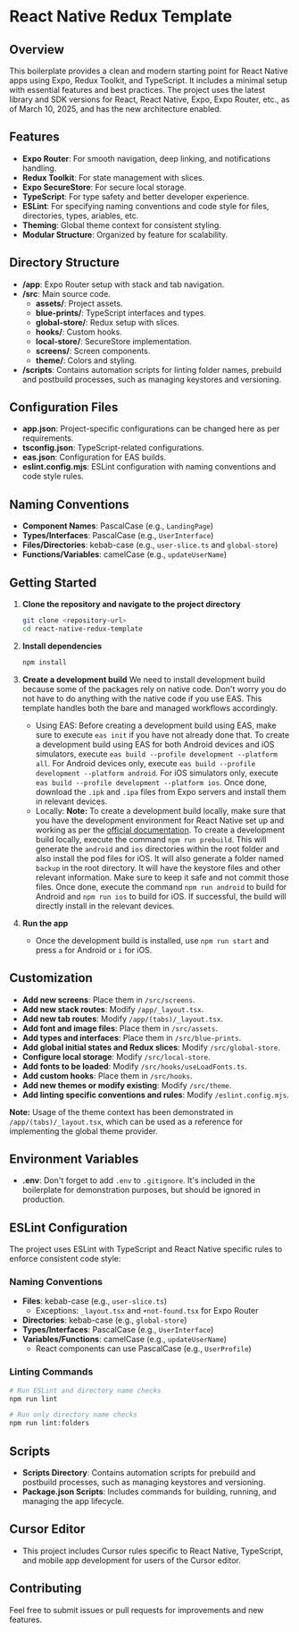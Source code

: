 # React Native Redux Template

## Overview
This boilerplate provides a clean and modern starting point for React Native apps using Expo, Redux Toolkit, and TypeScript. It includes a minimal setup with essential features and best practices. The project uses the latest library and SDK versions for React, React Native, Expo, Expo Router, etc., as of March 10, 2025, and has the new architecture enabled.

## Features
- **Expo Router**: For smooth navigation, deep linking, and notifications handling.
- **Redux Toolkit**: For state management with slices.
- **Expo SecureStore**: For secure local storage.
- **TypeScript**: For type safety and better developer experience.
- **ESLint**: For specifying naming conventions and code style for files, directories, types, ariables, etc.
- **Theming**: Global theme context for consistent styling.
- **Modular Structure**: Organized by feature for scalability.

## Directory Structure
- **/app**: Expo Router setup with stack and tab navigation.
- **/src**: Main source code.
  - **assets/**: Project assets.
  - **blue-prints/**: TypeScript interfaces and types.
  - **global-store/**: Redux setup with slices.
  - **hooks/**: Custom hooks.
  - **local-store/**: SecureStore implementation.
  - **screens/**: Screen components.
  - **theme/**: Colors and styling.
- **/scripts**: Contains automation scripts for linting folder names, prebuild and postbuild processes, such as managing keystores and versioning.

## Configuration Files
- **app.json**: Project-specific configurations can be changed here as per requirements.
- **tsconfig.json**: TypeScript-related configurations.
- **eas.json**: Configuration for EAS builds.
- **eslint.config.mjs**: ESLint configuration with naming conventions and code style rules.

## Naming Conventions
- **Component Names**: PascalCase (e.g., `LandingPage`)
- **Types/Interfaces**: PascalCase (e.g., `UserInterface`)
- **Files/Directories**: kebab-case (e.g., `user-slice.ts` and `global-store`)
- **Functions/Variables**: camelCase (e.g., `updateUserName`)

## Getting Started
1. **Clone the repository and navigate to the project directory**
   ```bash
   git clone <repository-url>
   cd react-native-redux-template
   ```
2. **Install dependencies**
   ```bash
   npm install
   ```
3. **Create a development build**
   We need to install development build because some of the packages rely on native code. Don't worry you do not have to do anything with the native code if you use EAS. This template handles both the bare and managed workflows accordingly.
   - Using EAS: Before creating a development build using EAS, make sure to execute `eas init` if you have not already done that. To create a development build using EAS for both Android devices and iOS simulators, execute `eas build --profile development --platform all`. For Android devices only, execute `eas build --profile development --platform android`. For iOS simulators only, execute `eas build --profile development --platform ios`. Once done, download the `.ipk` and `.ipa` files from Expo servers and install them in relevant devices.
   - Locally: **Note:** To create a development build locally, make sure that you have the development environment for React Native set up and working as per the [official documentation](https://reactnative.dev/docs/0.70/environment-setup?guide=native). To create a development build locally, execute the command `npm run prebuild`. This will generate the `android` and `ios` directories within the root folder and also install the pod files for iOS. It will also generate a folder named `backup` in the root directory. It will have the keystore files and other relevant information. Make sure to keep it safe and not commit those files. Once done, execute the command `npm run android` to build for Android and `npm run ios` to build for iOS. If successful, the build will directly install in the relevant devices.

5. **Run the app**
   - Once the development build is installed, use `npm run start` and press `a` for Android or `i` for iOS.

## Customization
- **Add new screens**: Place them in `/src/screens`.
- **Add new stack routes**: Modify `/app/_layout.tsx`.
- **Add new tab routes**: Modify `/app/(tabs)/_layout.tsx`.
- **Add font and image files**: Place them in `/src/assets`.
- **Add types and interfaces**: Place them in `/src/blue-prints`.
- **Add global initial states and Redux slices**: Modify `/src/global-store`.
- **Configure local storage**: Modify `/src/local-store`.
- **Add fonts to be loaded**: Modify `/src/hooks/useLoadFonts.ts`.
- **Add custom hooks**: Place them in `/src/hooks`.
- **Add new themes or modify existing**: Modify `/src/theme`.
- **Add linting specific conventions and rules**: Modify `/eslint.config.mjs`.

**Note:** Usage of the theme context has been demonstrated in `/app/(tabs)/_layout.tsx`, which can be used as a reference for implementing the global theme provider.

## Environment Variables
- **.env**: Don't forget to add `.env` to `.gitignore`. It's included in the boilerplate for demonstration purposes, but should be ignored in production.

## ESLint Configuration
The project uses ESLint with TypeScript and React Native specific rules to enforce consistent code style:

### Naming Conventions
- **Files**: kebab-case (e.g., `user-slice.ts`)
  - Exceptions: `_layout.tsx` and `+not-found.tsx` for Expo Router
- **Directories**: kebab-case (e.g., `global-store`)
- **Types/Interfaces**: PascalCase (e.g., `UserInterface`)
- **Variables/Functions**: camelCase (e.g., `updateUserName`)
  - React components can use PascalCase (e.g., `UserProfile`)

### Linting Commands
```bash
# Run ESLint and directory name checks
npm run lint

# Run only directory name checks
npm run lint:folders
```

## Scripts
- **Scripts Directory**: Contains automation scripts for prebuild and postbuild processes, such as managing keystores and versioning.
- **Package.json Scripts**: Includes commands for building, running, and managing the app lifecycle.

## Cursor Editor
- This project includes Cursor rules specific to React Native, TypeScript, and mobile app development for users of the Cursor editor. 

## Contributing
Feel free to submit issues or pull requests for improvements and new features.
